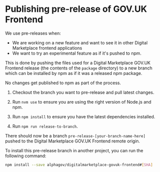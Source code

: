 # Publishing pre-release of GOV.UK Frontend

We use pre-releases when:
- We are working on a new feature and want to see it in other Digital Marketplace frontend applications
- We want to try an experimental feature as if it's pushed to npm.

This is done by pushing the files used for a Digital Marketplace GOV.UK Frontend release (the contents of the `package` directory) to a new branch which can be installed by npm as if it was a released npm package.

No changes get published to npm as part of the process.

1. Checkout the branch you want to pre-release and pull latest changes.

2. Run `nvm use` to ensure you are using the right version of Node.js and npm.

3. Run `npm install` to ensure you have the latest dependencies installed.

4. Run `npm run release-to-branch`.

There should now be a branch `pre-release-[your-branch-name-here]` pushed to the Digital Marketplace GOV.UK Frontend remote origin.

To install this pre-release branch in another project, you can run the following command:

```bash
npm install --save alphagov/digitalmarketplace-govuk-frontend#[SHA]
```
